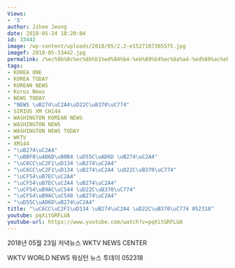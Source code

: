```yaml
---
Views:
- '5'
author: Jihee Jeong
date: 2018-05-24 18:20:04
id: 33442
image: /wp-content/uploads/2018/05/2.2-e1527107365575.jpg
imagef: 2018-05-33442.jpg
permalink: /%ec%9b%8c%ec%8b%b1%ed%84%b4-%eb%89%b4%ec%8a%a4-%ed%88%ac%eb%8d%b0%ec%9d%b4-052318/
tags:
- KOREA ONE
- KOREA TODAY
- KOREAN NEWS
- Korus News
- NEWS TODAY
- "NEWS \uB274\uC2A4\uD22C\uB370\uC774"
- SIRIUS XM CH144
- WASHINGTON KOREAN NEWS
- WASHINGTON NEWS
- WASHINGTON NEWS TODAY
- WKTV
- XM144
- "\uB274\uC2A4"
- "\uBBF8\uAD6D\uB0B4 \uD55C\uAD6D \uB274\uC2A4"
- "\uC6CC\uC2F1\uD134 \uB274\uC2A4"
- "\uC6CC\uC2F1\uD134 \uB274\uC2A4 \uD22C\uB370\uC774"
- "\uCF54\uB7EC\uC2A4"
- "\uCF54\uB7EC\uC2A4 \uB274\uC2A4"
- "\uCF54\uB9AC\uC544 \uD22C\uB370\uC774"
- "\uCF54\uB9AC\uC548 \uB274\uC2A4"
- "\uD55C\uAD6D\uB274\uC2A4"
title: "\uC6CC\uC2F1\uD134 \uB274\uC2A4 \uD22C\uB370\uC774 052318"
youtube: pqXitGRFLUA
youtube-url: https://www.youtube.com/watch?v=pqXitGRFLUA
---
```


2018년 05월 23일 저녁뉴스 WKTV NEWS CENTER
  
WKTV WORLD NEWS 워싱턴 뉴스 투데이 052318